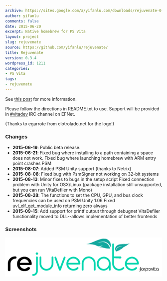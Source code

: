 ```yaml
---
archive: https://sites.google.com/a/yifanlu.com/downloads/rejuvenate-0.3.4-beta.zip
author: yifanlu
comments: false
date: 2015-06-20
excerpt: Native homebrew for PS Vita
layout: project
slug: rejuvenate
source: https://github.com/yifanlu/rejuvenate/
title: Rejuvenate
version: 0.3.4
wordpress_id: 1211
categories:
- PS Vita
tags:
- rejuvenate
---
```


See [this post](/2015/06/14/rejuvenate-native-homebrew-for-psvita/) for more information.

Please follow the directions in README.txt to use. Support will be provided in [#vitadev](irc://irc.efnet.net/vitadev) IRC channel on EFNet.

(Thanks to egarrote from elotrolado.net for the logo!)

### Changes

* **2015-06-19**: Public beta release.
* **2015-06-21**: Fixed bug where installing to a path containing a space does not work.
Fixed bug where launching homebrew with ARM entry point crashes PSM
* **2015-08-07**: Added PSM Unity support (thanks to Netrix)
* **2015-08-08**: Fixed bug with PsmSigner not working on 32-bit systems
* **2015-08-13**: Minor fixes to bugs in the setup script
Fixed connection problem with Unity for OSX/Linux (package installation still unsupported, but you can run VitaDefiler with Mono)
* **2015-08-28**: The functions to set the CPU, GPU, and bus clock frequencies can be used on PSM Unity 1.06
Fixed uvl_elf_get_module_info returning zero always
* **2015-09-15**: Add support for printf output through debugnet
VitaDefiler functionality moved to DLL--allows implementation of better frontends

### Screenshots

![Screen 0](/images/2015/06/Logo_Rejuvenate.png)

